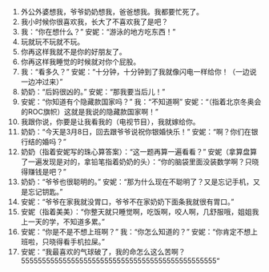 1. 外公外婆想我，爷爷奶奶想我，爸爸想我。我都要忙死了。
2. 我小时候你很喜欢我，长大了不喜欢我了是吧？
3. 我：“你在想什么？” 安妮：“游泳的地方吃东西！”
4. 玩就玩不玩就不玩。
5. 你再这样我就不是你的好朋友了。
6. 你再这样我睡觉的时候就对你个屁股。
7. 我：“看多久？” 安妮：“十分钟，十分钟到了我就像闪电一样给你！（一边说一边冲过来）”
8. 奶奶：“后妈很凶的。” 安妮：“那我要当后儿！”
9. 安妮：“你知道有个隐藏款国家吗？” 我：“不知道啊” 安妮：“（指着北京冬奥会的ROC旗帜）这就是我说的隐藏款国家啊！”
10. 我跟你说，你要是让我看我的（电视节目），我就嫁给你。
11. 奶奶：“今天是3月8日，回去跟爷爷说祝你银婚快乐！” 安妮：“啊？你们在银行结的婚吗？”
12. 奶奶（指着安妮写的珠心算答案）：“这一题再算一遍看看？” 安妮（拿算盘算了一遍发现是对的，拿铅笔指着奶奶的头）：“你的脑袋里面没装数学啊？只晓得赚钱是吧？”
13. 奶奶：“爷爷也很聪明的。” 安妮：“那为什么现在不聪明了？又是忘记手机，又是忘记钥匙。”
14. 安妮：“爷爷在家我就没胃口，爷爷不在家奶奶下面条我就很有胃口。”
15. 安妮（指着美美）：“你整天就只睡觉啊，吃饭啊，咬人啊，几舒服哦，姐姐我上一天的学，不知道多累。”
16. 安妮：“你是不是不想上班啊？” 我：“你怎么知道的？” 安妮：“你肯定不想上班啦，只晓得看手机拉屎。”
17. 安妮：“我最喜欢的气球破了，我的命怎么这么苦啊？55555555555555555555555555555555555555555555555“
